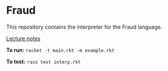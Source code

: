 # Fraud

This repository contains the interpreter for the Fraud language.

[Lecture notes](https://sankhs.com/eecs662/notes/08-let-bindings/)

**To run:** `racket -t main.rkt -m example.rkt`

**To test:** `raco test interp.rkt`

